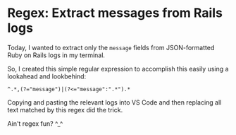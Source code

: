 # Regex: Extract messages from Rails logs

Today, I wanted to extract only the `message` fields from JSON-formatted Ruby on Rails logs in my terminal.

So, I created this simple regular expression to accomplish this easily using a lookahead and lookbehind:

```
^.*,(?="message")|(?<="message":".*").*
```

Copying and pasting the relevant logs into VS Code and then replacing all text matched by this regex did the trick.

Ain't regex fun? ^_^
